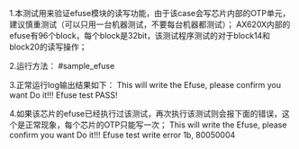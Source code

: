 1.本测试用来验证efuse模块的读写功能，由于该case会写芯片内部的OTP单元，建议慎重测试（可以只用一台机器测试，不要每台机器都测试）；
AX620X内部的efuse有96个block，每个block是32bit，该测试程序测试的对于block14和block20的读写操作；

2.运行方法：
#sample_efuse

3.正常运行log输出结果如下：
This will write the Efuse, please confirm you want Do it!!!
Efuse test PASS!

4.如果该芯片的efuse已经执行过该测试，再次执行该测试则会报下面的错误，这个是正常现象，每个芯片的OTP只能写一次；
This will write the Efuse, please confirm you want Do it!!!
Efuse test write error 1b, 80050004